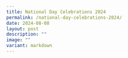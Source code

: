 ```yaml
---
title: National Day Celebrations 2024
permalink: /national-day-celebrations-2024/
date: 2024-08-08
layout: post
description: ""
image: ""
variant: markdown
---
```

